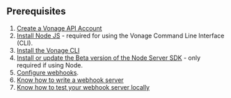 ## Prerequisites

1. [Create a Vonage API Account](https://dashboard.nexmo.com/sign-in)
2. [Install Node JS](https://nodejs.org/en/download/) - required for using the Vonage Command Line Interface (CLI).
3. [Install the Vonage CLI](/messages/code-snippets/install-cli)
4. [Install or update the Beta version of the Node Server SDK](/messages/code-snippets/server-sdk) - only required if using Node.
5. [Configure webhooks](/messages/code-snippets/configure-webhooks).
6. [Know how to write a webhook server](/messages/code-snippets/inbound-message)
7. [Know how to test your webhook server locally](/messages/code-snippets/configure-webhooks#testing-locally-via-ngrok)

